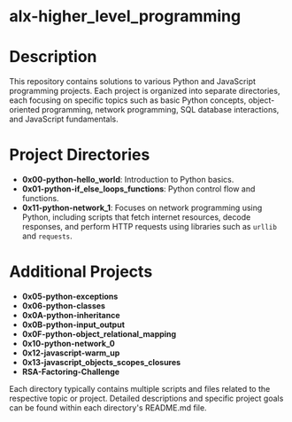# alx-higher_level_programming

# Description
This repository contains solutions to various Python and JavaScript programming projects. Each project is organized into separate directories, each focusing on specific topics such as basic Python concepts, object-oriented programming, network programming, SQL database interactions, and JavaScript fundamentals.

# Project Directories
- **0x00-python-hello_world**: Introduction to Python basics.
- **0x01-python-if_else_loops_functions**: Python control flow and functions.
- **0x11-python-network_1**: Focuses on network programming using Python, including scripts that fetch internet resources, decode responses, and perform HTTP requests using libraries such as `urllib` and `requests`.

# Additional Projects
- **0x05-python-exceptions**
- **0x06-python-classes**
- **0x0A-python-inheritance**
- **0x0B-python-input_output**
- **0x0F-python-object_relational_mapping**
- **0x10-python-network_0**
- **0x12-javascript-warm_up**
- **0x13-javascript_objects_scopes_closures**
- **RSA-Factoring-Challenge**

Each directory typically contains multiple scripts and files related to the respective topic or project. Detailed descriptions and specific project goals can be found within each directory's README.md file.
